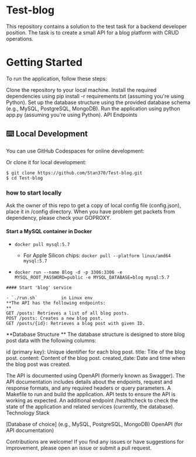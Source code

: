 # Test-blog
This repository contains a solution to the test task for a backend developer position. The task is to create a small API for a blog platform with CRUD operations.

# Getting Started

To run the application, follow these steps:

Clone the repository to your local machine.
Install the required dependencies using pip install -r requirements.txt (assuming you're using Python).
Set up the database structure using the provided database schema (e.g., MySQL, PostgreSQL, MongoDB).
Run the application using python app.py (assuming you're using Python).
API Endpoints

## ⌨️ Local Development

You can use GitHub Codespaces for online development:

Or clone it for local development:

```fish
$ git clone https://github.com/Stan370/Test-blog.git
$ cd Test-blog
```

### how to start locally

Ask the owner of this repo to get a copy of local config file (config.json), place it in /config directory.
When you have problem get packets from dependency, please check your GOPROXY.

#### Start a MySQL container in Docker

- `docker pull mysql:5.7`

    - For Apple Silicon chips: `docker pull --platform linux/amd64 mysql:5.7`

- `docker run --name Blog -d -p 3306:3306 -e MYSQL_ROOT_PASSWORD=public -e MYSQL_DATABASE=blog mysql:5.7`
```
#### Start 'blog' service

- `./run.sh`         in Linux env
**The API has the following endpoints:
**
GET /posts: Retrieves a list of all blog posts.
POST /posts: Creates a new blog post.
GET /posts/{id}: Retrieves a blog post with given ID.
```

**Database Structure
**
The database structure is designed to store blog post data with the following columns:

id (primary key): Unique identifier for each blog post.
title: Title of the blog post.
content: Content of the blog post.
created_date: Date and time when the blog post was created.

The API is documented using OpenAPI (formerly known as Swagger). The API documentation includes details about the endpoints, request and response formats, and any required headers or query parameters.
A Makefile to run and build the application.
API tests to ensure the API is working as expected.
An additional endpoint /healthcheck to check the state of the application and related services (currently, the database).
Technology Stack

[Database of choice] (e.g., MySQL, PostgreSQL, MongoDB)
OpenAPI (for API documentation)


Contributions are welcome! If you find any issues or have suggestions for improvement, please open an issue or submit a pull request.


